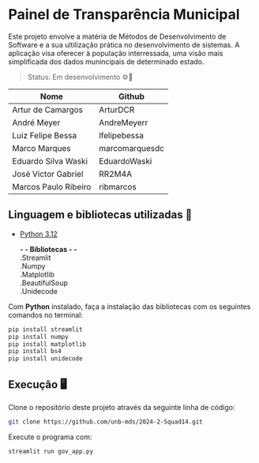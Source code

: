 # Painel de Transparência Municipal

Este projeto envolve a matéria de Métodos de Desenvolvimento de Software e a sua ultilização prática no desenvolvimento de sistemas. 
A aplicação visa oferecer à população interressada, uma visão mais simplificada dos dados munincipais de determinado estado.

> Status: Em desenvolvimento ⚙️🔨

| Nome                | Github              |
|---------------------|---------------------|
| Artur de Camargos   | ArturDCR            |
| André Meyer         | AndreMeyerr         |
| Luiz Felipe Bessa   | lfelipebessa        |
| Marco Marques       | marcomarquesdc      |
| Eduardo Silva Waski | EduardoWaski        |
| José Victor Gabriel | RR2M4A              |
| Marcos Paulo Ribeiro| ribmarcos           |

## Linguagem e bibliotecas utilizadas 🦾
- [Python 3.12](https://www.python.org/downloads/)

  **- - Bibliotecas - -**<br>
  .Streamlit  
  .Numpy  
  .Matplotlib  
  .BeautifulSoup  
  .Unidecode

Com <b>Python</b> instalado, faça a instalação das bibliotecas com os seguintes comandos no terminal:
```bash
pip install streamlit
pip install numpy
pip install matplotlib
pip install bs4
pip install unidecode
```

## Execução 🖥️
Clone o repositório deste projeto através da seguinte linha de código:
```bash
git clone https://github.com/unb-mds/2024-2-Squad14.git
```  

Execute o programa com:
```bash
streamlit run gov_app.py
```



